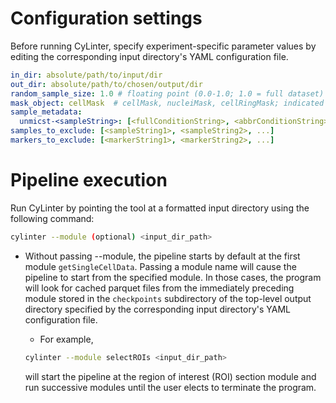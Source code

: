# Configuration settings

Before running CyLinter, specify experiment-specific parameter values by editing the corresponding input directory's YAML configuration file.

``` yaml
in_dir: absolute/path/to/input/dir
out_dir: absolute/path/to/chosen/output/dir
random_sample_size: 1.0 # floating point (0.0-1.0; 1.0 = full dataset)
mask_object: cellMask  # cellMask, nucleiMask, cellRingMask; indicated by column headers in csv files; determined by mcmicro run parameters.
sample_metadata:
  unmicst-<sampleString>: [<fullConditionString>, <abbrConditionString>, <replicateInteger>]
samples_to_exclude: [<sampleString1>, <sampleString2>, ...]
markers_to_exclude: [<markerString1>, <markerString2>, ...]
```

# Pipeline execution

Run CyLinter by pointing the tool at a formatted input directory using the following command:

``` bash
cylinter --module (optional) <input_dir_path>
```

* Without passing --module, the pipeline starts by default at the first module `getSingleCellData`. Passing a module name will cause the pipeline to start from the specified module. In those cases, the program will look for cached parquet files from the immediately preceding module stored in the `checkpoints` subdirectory of the top-level output directory specified by the corresponding input directory's YAML configuration file.
  * For example,

  ``` bash
  cylinter --module selectROIs <input_dir_path>
  ```

  will start the pipeline at the region of interest (ROI) section module and run successive modules until the user elects to terminate the program.
